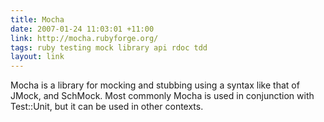 ```yaml
---
title: Mocha
date: 2007-01-24 11:03:01 +11:00
link: http://mocha.rubyforge.org/
tags: ruby testing mock library api rdoc tdd
layout: link
---
```

Mocha is a library for mocking and stubbing using a syntax like that of JMock, and SchMock. Most commonly Mocha is used in conjunction with Test::Unit, but it can be used in other contexts.
